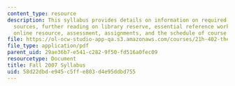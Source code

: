 ```yaml
---
content_type: resource
description: This syllabus provides details on information on required books, online
  sources, further reading on library reserve, essential reference works in the library,
  online resource, assessment, assignments, and the schedule of course topics.
file: https://ol-ocw-studio-app-qa.s3.amazonaws.com/courses/21h-402-the-making-of-a-roman-emperor-fall-2005/58d22dbde945c5ffe803d4e95ddbd755_MIT21H_402f05_syllf07.pdf
file_type: application/pdf
parent_uid: 29ae36b7-e541-c282-9f50-fd516a0fec09
resourcetype: Document
title: Fall 2007 Syllabus
uid: 58d22dbd-e945-c5ff-e803-d4e95ddbd755
---
```

